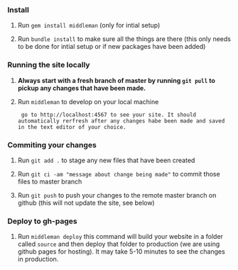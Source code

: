 ### Install

  1. Run `gem install middleman` (only for intial setup)

  2. Run `bundle install` to make sure all the things are there (this only needs to be done for intial setup or if new packages have been added) 

### Running the site locally

  1. **Always start with a fresh branch of master by running `git pull` to pickup any changes that have been made.** 

  2. Run `middleman` to develop on your local machine 

          go to http://localhost:4567 to see your site. It should automatically rerfresh after any changes habe been made and saved in the text editor of your choice.
          
### Commiting your changes

  1. Run `git add .` to stage any new files that have been created
  
  2. Run `git ci -am "message about change being made"` to commit those files to master branch
  
  3. Run `git push` to push your changes to the remote master branch on github (this will not update the site, see below)

### Deploy to gh-pages

  1. Run `middleman deploy` this command will build your website in a folder called `source` and then deploy that folder to production (we are using github pages for hosting). It may take 5-10 minutes to see the changes in production. 
